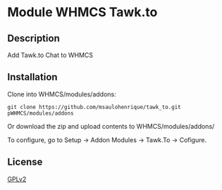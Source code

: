 # Module WHMCS Tawk.to

## Description
Add Tawk.to Chat to WHMCS

## Installation

Clone into WHMCS/modules/addons:

    git clone https://github.com/msaulohenrique/tawk_to.git pWHMCS/modules/addons
	
Or download the zip and upload contents to WHMCS/modules/addons/

To configure, go to Setup -> Addon Modules -> Tawk.To -> Cofigure.

## License

[GPLv2](license)

